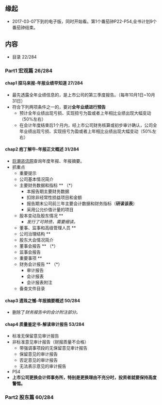 ##  缘起
+ 2017-03-07下到的电子版，同时开始看。第1个番茄钟P22-P54,全书计划9个番茄钟结束。

##  内容
+ 目录 22/284
###  Part1 宏观篇 26/284
####  chap1 探马来报-年报业绩早知道 27/284
+ 最先透露全年业绩信息的，是上市公司的第三季度报告。（每年10月1日~10月31日）
+ 符合下列两项条件之一的，要对**全年业绩进行预告**
	+ 预计全年业绩出现亏损、实现扭亏为盈或者上年相比业绩出现大幅变动（50%左右）
	+ 在会计年度结束后1个月内，经上市公司财务核算或初步审计确认，公司全年业绩出现亏损、实现扭亏为盈或者上年相比业绩出现大幅变动（50%左右）

####  chap2 庖丁解牛-年报正文概述  31/284
+ [巨潮咨讯网](www.cninfo.com)查询年度年报、年报摘要。
+ 抓重点
	+ 重要提示
	+ 公司基本情况简介
	+ 主要财务数据和指标 ** （*）
		+ 本报告期主要财务数据
		+ 扣除非经常性损益项目和金额
		+ 报告期末公司前三年主要会计数据和财务指标（**研读该表**）
		+ 采用公允价值计量的项目
	+ 股本变动及股东情况 **
		+ *发行了可转债，需要细读。*
	+ 董事、监事和高级管理人员 **
	+ 公司治理结构 **
	+ 股东大会情况简介
	+ 董事会报告 ** （*）
	+ 监事会报告
	+ 重要事项 **
	+ 财务会计报告 ** （*）
		+ 审计报告
		+ 会计报表
		+ 会计报表附注
	+ 备查文件目录

####  chap3 遗珠之憾-年报摘要概述  50/284
+ 删除了*财务报告中的会计附注部分。*

####  chap4 质量鉴定书-解读审计报告 53/284
+ 标准无保留意见审计报告
+ 非标准意见审计报告（财报质量不合格）
	+ 带强调事项段的无保留意见审计报告
	+ 保留意见的审计报告
	+ 否定意见的审计报告
	+ 无法表示意见的审计报告
+ P54
+ **上市公司更换会计师事务所，特别是更换理由不充分时，投资者就要保持高度警惕。**

###  Part2 股东篇 60/284
